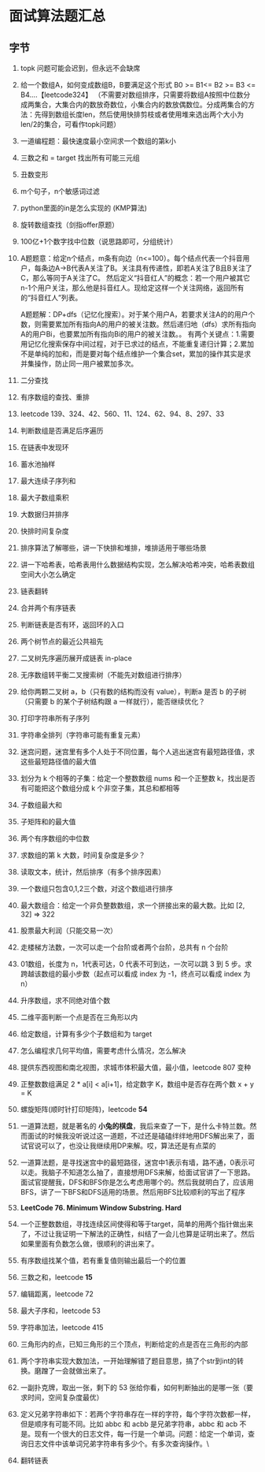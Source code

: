 # 面试算法题汇总

## 字节

1. topk 问题可能会迟到，但永远不会缺席

2. 给一个数组A，如何变成数组B，B要满足这个形式 B0 >= B1<= B2 >= B3 <= B4….【leetcode324】
   （不需要对数组排序，只需要将数组A按照中位数分成两集合，大集合内的数放奇数位，小集合内的数放偶数位。分成两集合的方法：先得到数组长度len，然后使用快排剪枝或者使用堆来选出两个大小为len/2的集合，可看作topk问题）

3. 一道编程题：最快速度最小空间求一个数组的第k小

4. 三数之和 = target 找出所有可能三元组

5. 丑数变形

6. m个句子，n个敏感词过滤

7. python里面的in是怎么实现的 (KMP算法)

8. 旋转数组查找（剑指offer原题）

9. 100亿+1个数字找中位数（说思路即可，分组统计）

10. A题题意：给定n个结点，m条有向边（n<=100）。每个结点代表一个抖音用户，每条边A->B代表A关注了B。关注具有传递性，即若A关注了B且B关注了C，那么等同于A关注了C。 然后定义“抖音红人”的概念：若一个用户被其它n-1个用户关注，那么他是抖音红人。现给定这样一个关注网络，返回所有的“抖音红人”列表。

    A题题解：DP+dfs（记忆化搜索）。对于某个用户A，若要求关注A的的用户个数，则需要累加所有指向A的用户的被关注数。然后递归地（dfs）求所有指向A的用户Bi，也要累加所有指向Bi的用户的被关注数。。 有两个关键点：1.需要用记忆化搜索保存中间过程，对于已求过的结点，不能重复递归计算；2.累加不是单纯的加和，而是要对每个结点维护一个集合set，累加的操作其实是求并集操作，防止同一用户被累加多次。

11. 二分查找

12. 有序数组的查找、重排

13. leetcode 139、324、42、560、11、124、62、94、8、297、33

14. 判断数组是否满足后序遍历

15. 在链表中发现环

16. 蓄水池抽样

17. 最大连续子序列和

18. 最大子数组乘积

19. 大数据归并排序

20. 快排时间复杂度

21. 排序算法了解哪些，讲一下快排和堆排，堆排适用于哪些场景

22. 讲一下哈希表，哈希表用什么数据结构实现，怎么解决哈希冲突，哈希表数组空间大小怎么确定

23. 链表翻转

24. 合并两个有序链表

25. 判断链表是否有环，返回环的入口       

26. 两个树节点的最近公共祖先

27. 二叉树先序遍历展开成链表 in-place

28. 无序数组转平衡二叉搜索树（不能先对数组进行排序）

29. 给你两颗二叉树 a，b（只有数的结构而没有 value），判断a 是否 b 的子树（只需要 b 的某个子树结构跟 a 一样就行），能否继续优化？

30. 打印字符串所有子序列

31. 字符串全排列（字符串可能有重复元素）

32. 迷宫问题，迷宫里有多个人处于不同位置，每个人逃出迷宫有最短路径值，求这些最短路径值的最大值

33. 划分为 k 个相等的子集：给定一个整数数组 nums 和一个正整数 k，找出是否有可能把这个数组分成 k 个非空子集，其总和都相等

34. 子数组最大和

35. 子矩阵和的最大值

36. 两个有序数组的中位数

37. 求数组的第 k 大数，时间复杂度是多少？

38. 读取文本，统计，然后排序（有多个排序因素）

39. 一个数组只包含0,1,2三个数，对这个数组进行排序

40. 最大数组合：给定一个非负整数数组，求一个拼接出来的最大数。比如 [2, 32] => 322

41. 股票最大利润（只能交易一次）

42. 走楼梯方法数，一次可以走一个台阶或者两个台阶，总共有 n 个台阶

43. 01数组，长度为 n，1代表可达，0 代表不可到达，一次可以跳 3 到 5 步。求跨越该数组的最小步数（起点可以看成 index 为 -1，终点可以看成 index 为 n）

44. 升序数组，求不同绝对值个数

45. 二维平面判断一个点是否在三角形以内

46. 给定数组，计算有多少个子数组和为 target

47. 怎么编程求几何平均值，需要考虑什么情况，怎么解决

48. 提供东西视图和南北视图，求城市体积最大值，最小值，leetcode 807 变种

49. 正整数数组满足 2 * a[i] < a[i+1]，给定数字 K，数组中是否存在两个数 x + y = K

50. 螺旋矩阵(顺时针打印矩阵)，leetcode **54**

51. 一道算法题，就是著名的 **小兔的棋盘**，我后来查了一下，是什么卡特兰数。然而面试的时候我没听说过这一道题，不过还是磕磕绊绊地用DFS解出来了，面试官说可以了，也没让我继续用DP来解。哎，算法还是有点菜的

52. 一道算法题，是寻找迷宫中的最短路径，迷宫中1表示有墙，路不通，0表示可以走。我脑子不知道怎么抽了，直接想用DFS来解，给面试官讲了一下思路。面试官提醒我，DFS和BFS你是怎么考虑用哪个的。然后我就明白了，应该用BFS，讲了一下BFS和DFS适用的场景。然后用BFS比较顺利的写出了程序

53. **LeetCode 76. Minimum Window Substring. Hard**

54. 一个正整数数组，寻找连续区间使得和等于target，简单的用两个指针做出来了，不过让我证明一下解法的正确性，纠结了一会儿也算是证明出来了。然后如果里面有负数怎么做，很顺利的讲出来了。

55. 有序数组找某个值，若有重复值则输出最后一个的位置

56. 三数之和，leetcode **15**

57. 编辑距离，leetcode 72

58. 最大子序和，leetcode 53

59. 字符串加法，leetcode 415

60. 三角形内的点，已知三角形的三个顶点，判断给定的点是否在三角形的内部

61. 两个字符串实现大数加法，一开始理解错了题目意思，搞了个str到int的转换。磨蹭了一会就做出来了。

62. 一副扑克牌，取出一张，剩下的 53 张给你看，如何判断抽出的是哪一张（要求时间，空间复杂度最优）

63. 定义兄弟字符串如下：若两个字符串存在一样的字符，每个字符次数都一样，但是顺序有可能不同。比如 abbc 和 acbb 是兄弟字符串，abbc 和 acb 不是。现有一个很大的日志文件，每一行是一个单词。问题：给定一个单词，查询日志文件中该单词兄弟字符串有多少个。有多次查询操作。\

64. 翻转链表
